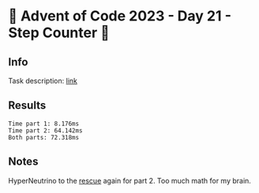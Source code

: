 # 🎄 Advent of Code 2023 - Day 21 - Step Counter 🎄

## Info

Task description: [link](https://adventofcode.com/2023/day/21)

## Results

```
Time part 1: 8.176ms
Time part 2: 64.142ms
Both parts: 72.318ms
```

## Notes

HyperNeutrino to the [rescue](https://youtu.be/9UOMZSL0JTg?list=PLnNm9syGLD3zLoIGWeHfnEekEKxPKLivw&t=351) again for part 2.  Too much math for my brain.